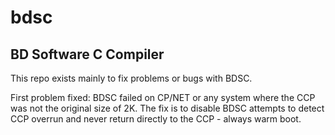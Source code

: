 # bdsc
## BD Software C Compiler

This repo exists mainly to fix problems or bugs with BDSC.

First problem fixed: BDSC failed on CP/NET or any system where the CCP
was not the original size of 2K. The fix is to disable BDSC attempts
to detect CCP overrun and never return directly to the CCP - always warm boot.
